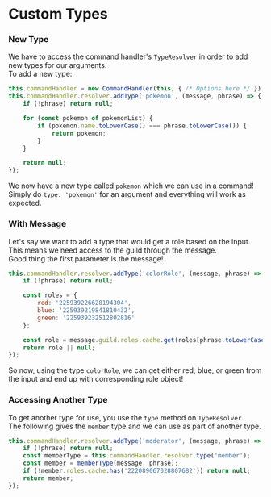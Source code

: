 # Custom Types

### New Type

We have to access the command handler's `TypeResolver` in order to add new types for our arguments.  
To add a new type:  

```js
this.commandHandler = new CommandHandler(this, { /* Options here */ });
this.commandHandler.resolver.addType('pokemon', (message, phrase) => {
    if (!phrase) return null;

    for (const pokemon of pokemonList) {
        if (pokemon.name.toLowerCase() === phrase.toLowerCase()) {
            return pokemon;
        }
    }

    return null;
});
```

We now have a new type called `pokemon` which we can use in a command!  
Simply do `type: 'pokemon'` for an argument and everything will work as expected.  

### With Message

Let's say we want to add a type that would get a role based on the input.  
This means we need access to the guild through the message.  
Good thing the first parameter is the message!  

```js
this.commandHandler.resolver.addType('colorRole', (message, phrase) => {
    if (!phrase) return null;

    const roles = {
        red: '225939226628194304',
        blue: '225939219841810432',
        green: '225939232512802816'
    };

    const role = message.guild.roles.cache.get(roles[phrase.toLowerCase()]);
    return role || null;
});
```

So now, using the type `colorRole`, we can get either red, blue, or green from the input and end up with corresponding role object!  

### Accessing Another Type

To get another type for use, you use the `type` method on `TypeResolver`.  
The following gives the `member` type and we can use as part of another type.  

```js
this.commandHandler.resolver.addType('moderator', (message, phrase) => {
    if (!phrase) return null;
    const memberType = this.commandHandler.resolver.type('member');
    const member = memberType(message, phrase);
    if (!member.roles.cache.has('222089067028807682')) return null;
    return member;
});
```
